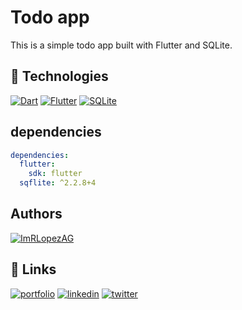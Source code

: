 # Todo app

This is a simple todo app built with Flutter and SQLite.

## 🚀 Technologies

[![Dart](https://img.shields.io/badge/Dart-0175C2?logo=dart&logoColor=white)](https://dart.dev/)
[![Flutter](https://img.shields.io/badge/Flutter-02569B?logo=flutter&logoColor=white)](https://flutter.dev/)
[![SQLite](https://img.shields.io/badge/SQLite-003B57?logo=sqlite&logoColor=white)](https://www.sqlite.org/index.html)

## dependencies

```yaml
dependencies:
  flutter:
    sdk: flutter
  sqflite: ^2.2.8+4
```
## Authors

[![ImRLopezAG](https://img.shields.io/badge/ImRLopezAG-000000?style=for-the-badge&logo=github&logoColor=white)](https://github.com/ImRLopezAG)

## 🔗 Links

[![portfolio](https://img.shields.io/badge/my_portfolio-000?style=for-the-badge&logo=ko-fi&logoColor=white)](https://imrlopez.dev)
[![linkedin](https://img.shields.io/badge/linkedin-0A66C2?style=for-the-badge&logo=linkedin&logoColor=white)](https://www.linkedin.com/in/angel-gabriel-lopez/)
[![twitter](https://img.shields.io/badge/twitter-1DA1F2?style=for-the-badge&logo=twitter&logoColor=white)](https://twitter.com/imr_lopez)
